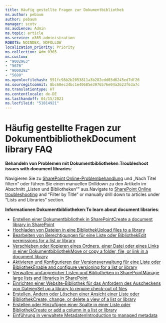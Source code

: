 ```yaml
---
title: Häufig gestellte Fragen zur Dokumentbibliothek
ms.author: pebaum
author: pebaum
manager: scotv
ms.audience: Admin
ms.topic: article
ms.service: o365-administration
ROBOTS: NOINDEX, NOFOLLOW
localization_priority: Priority
ms.collection: Adm_O365
ms.custom:
- "9002963"
- "5676"
- "9000292"
- "5680"
ms.openlocfilehash: 551fc98b2b2053811a3b282edd03d6245ed7df26
ms.sourcegitcommit: 8bc60ec34bc1e40685e3976576e04a2623f63a7c
ms.translationtype: HT
ms.contentlocale: de-DE
ms.lasthandoff: 04/15/2021
ms.locfileid: "51814921"
---
```

# <a name="document-library-faq"></a><span data-ttu-id="7a38f-102">Häufig gestellte Fragen zur Dokumentbibliothek</span><span class="sxs-lookup"><span data-stu-id="7a38f-102">Document library FAQ</span></span>

<span data-ttu-id="7a38f-103">**Behandeln von Problemen mit Dokumentbibliotheken**:</span><span class="sxs-lookup"><span data-stu-id="7a38f-103">**Troubleshoot issues with document libraries**:</span></span>

<span data-ttu-id="7a38f-104">Navigieren Sie zu [SharePoint Online-Problembehandlung](https://docs.microsoft.com/sharepoint/troubleshoot/online) und „Nach Titel filtern“ oder führen Sie einen manuellen Drilldown zu den Artikeln im Abschnitt „Listen und Bibliotheken“" aus.</span><span class="sxs-lookup"><span data-stu-id="7a38f-104">Navigate to [SharePoint Online troubleshooting](https://docs.microsoft.com/sharepoint/troubleshoot/online) and “Filter by Title” or manually drill down to articles under “Lists and Libraries” section.</span></span>

<span data-ttu-id="7a38f-105">**Informationen Dokumentbibliotheken**:</span><span class="sxs-lookup"><span data-stu-id="7a38f-105">**To learn about document libraries**:</span></span>

- [<span data-ttu-id="7a38f-106">Erstellen einer Dokumentbibliothek in SharePoint</span><span class="sxs-lookup"><span data-stu-id="7a38f-106">Create a document library in SharePoint</span></span>](https://support.office.com/article/Create-a-document-library-in-SharePoint-306728fe-0325-4b28-b60d-f902e1d75939)
- [<span data-ttu-id="7a38f-107">Hochladen von Dateien in eine Bibliothek</span><span class="sxs-lookup"><span data-stu-id="7a38f-107">Upload files to a library</span></span>](https://support.office.com/article/upload-files-to-a-library-da549fb1-1fcb-4167-87d0-4693e93cb7a0)
- [<span data-ttu-id="7a38f-108">Bearbeiten von Berechtigungen für eine Liste oder Bibliothek</span><span class="sxs-lookup"><span data-stu-id="7a38f-108">Edit permissions for a list or library</span></span>](https://support.office.com/article/customize-permissions-for-a-sharepoint-list-or-library-02d770f3-59eb-4910-a608-5f84cc297782)
- [<span data-ttu-id="7a38f-109">Verschieben oder Kopieren eines Ordners, einer Datei oder eines Links in einer Dokumentbibliothek</span><span class="sxs-lookup"><span data-stu-id="7a38f-109">Move or copy a folder, file, or link in a document library</span></span>](https://support.office.com/article/move-or-copy-files-in-sharepoint-00e2f483-4df3-46be-a861-1f5f0c1a87bc)
- [<span data-ttu-id="7a38f-110">Aktivieren und Konfigurieren der Versionsverwaltung für eine Liste oder Bibliothek</span><span class="sxs-lookup"><span data-stu-id="7a38f-110">Enable and configure versioning for a list or library</span></span>](https://support.office.com/article/enable-and-configure-versioning-for-a-list-or-library-1555d642-23ee-446a-990a-bcab618c7a37)
- [<span data-ttu-id="7a38f-111">Verwalten umfangreicher Listen und Bibliotheken in SharePoint</span><span class="sxs-lookup"><span data-stu-id="7a38f-111">Manage large lists and libraries in SharePoint</span></span>](https://support.office.com/article/manage-large-lists-and-libraries-in-sharepoint-b8588dae-9387-48c2-9248-c24122f07c59)
- [<span data-ttu-id="7a38f-112">Einrichten einer Website-Bibliothek für das Anfordern des Auscheckens von Dateien</span><span class="sxs-lookup"><span data-stu-id="7a38f-112">Set up a library to require check-out of files</span></span>](https://support.microsoft.com/de-DE/office/set-up-a-library-to-require-check-out-of-files-0c73792b-f727-4e19-a1f9-3173899e695b)
- [<span data-ttu-id="7a38f-113">Erstellen, Ändern oder Löschen einer Ansicht einer Liste oder Bibliothek</span><span class="sxs-lookup"><span data-stu-id="7a38f-113">Create, change, or delete a view of a list or library</span></span>](https://support.office.com/article/create-change-or-delete-a-view-of-a-list-or-library-27ae65b8-bc5b-4949-b29b-4ee87144a9c9)
- [<span data-ttu-id="7a38f-114">Erstellen oder Hinzufügen einer Spalte in einer Liste oder Bibliothek</span><span class="sxs-lookup"><span data-stu-id="7a38f-114">Create or add a column in a list or library</span></span>](https://support.microsoft.com/de-DE/office/create-a-column-in-a-sharepoint-list-or-library-2b0361ae-1bd3-41a3-8329-269e5f81cfa2)
- [<span data-ttu-id="7a38f-115">Einführung in verwaltete Metadaten</span><span class="sxs-lookup"><span data-stu-id="7a38f-115">Introduction to managed metadata</span></span>](https://docs.microsoft.com/sharepoint/managed-metadata)
